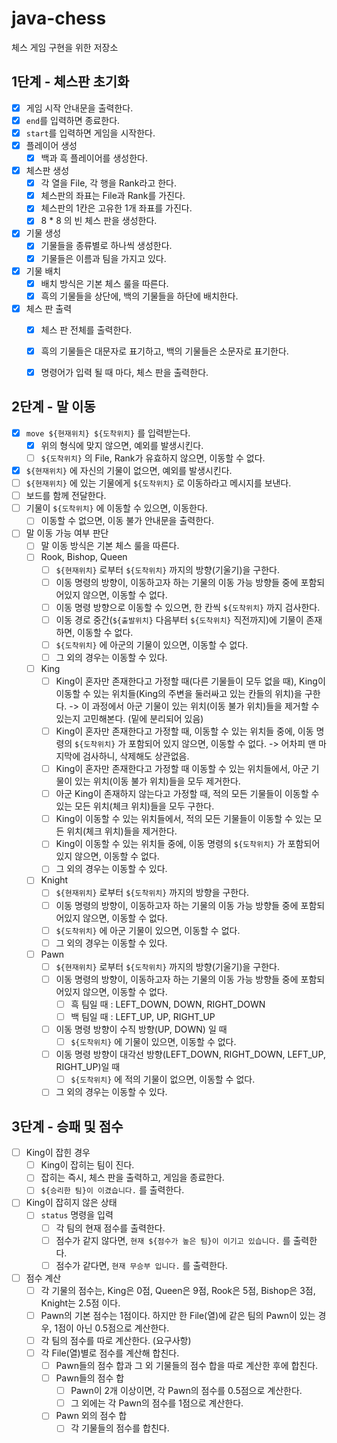 # java-chess
체스 게임 구현을 위한 저장소

## 1단계 - 체스판 초기화

- [x] 게임 시작 안내문을 출력한다.
- [x] `end`를 입력하면 종료한다.
- [x] `start`를 입력하면 게임을 시작한다.
- [x] 플레이어 생성
  - [x] 백과 흑 플레이어를 생성한다.
- [x] 체스판 생성
  - [x] 각 열을 File, 각 행을 Rank라고 한다.
  - [x] 체스판의 좌표는 File과 Rank를 가진다.
  - [x] 체스판의 1칸은 고유한 1개 좌표를 가진다.
  - [x] 8 * 8 의 빈 체스 판을 생성한다.
- [x] 기물 생성
  - [x] 기물들을 종류별로 하나씩 생성한다.
  - [x] 기물들은 이름과 팀을 가지고 있다.
- [x] 기물 배치
  - [x] 배치 방식은 기본 체스 룰을 따른다.
  - [x] 흑의 기물들을 상단에, 백의 기물들을 하단에 배치한다.
- [x] 체스 판 출력
  - [x] 체스 판 전체를 출력한다.
  - [x] 흑의 기물들은 대문자로 표기하고, 백의 기물들은 소문자로 표기한다.
  - [x] 명령어가 입력 될 때 마다, 체스 판을 출력한다.
  

## 2단계 - 말 이동

- [x] `move ${현재위치} ${도착위치}` 를 입력받는다.
  - [x] 위의 형식에 맞지 않으면, 예외를 발생시킨다.
  - [ ] `${도착위치}` 의 File, Rank가 유효하지 않으면, 이동할 수 없다.
- [x] `${현재위치}` 에 자신의 기물이 없으면, 예외를 발생시킨다.
- [ ]  `${현재위치}` 에 있는 기물에게 `${도착위치}` 로 이동하라고 메시지를 보낸다.
  - [ ] 보드를 함께 전달한다.
- [ ] 기물이 `${도착위치}` 에 이동할 수 있으면, 이동한다.
  - [ ] 이동할 수 없으면, 이동 불가 안내문을 출력한다.
- [ ] 말 이동 가능 여부 판단
  - [ ] 말 이동 방식은 기본 체스 룰을 따른다.
  - [ ] Rook, Bishop, Queen
    - [ ] `${현재위치}` 로부터  `${도착위치}` 까지의 방향(기울기)을 구한다.
    - [ ] 이동 명령의 방향이, 이동하고자 하는 기물의 이동 가능 방향들 중에 포함되어있지 않으면, 이동할 수 없다.
    - [ ] 이동 명령 방향으로 이동할 수 있으면, 한 칸씩 `${도착위치}` 까지 검사한다.
    - [ ] 이동 경로 중간(`${출발위치}` 다음부터 `${도착위치}` 직전까지)에 기물이 존재하면, 이동할 수 없다.
    - [ ] `${도착위치}` 에 아군의 기물이 있으면, 이동할 수 없다.
    - [ ] 그 외의 경우는 이동할 수 있다.
  - [ ] King
    - [ ] King이 혼자만 존재한다고 가정할 때(다른 기물들이 모두 없을 때), King이 이동할 수 있는 위치들(King의 주변을 둘러싸고 있는 칸들의 위치)을 구한다. -> 이 과정에서 아군 기물이 있는 위치(이동 불가 위치)들을 제거할 수 있는지 고민해본다. (밑에 분리되어 있음)
    - [ ] King이 혼자만 존재한다고 가정할 때, 이동할 수 있는 위치들 중에, 이동 명령의 `${도착위치}` 가 포함되어 있지 않으면, 이동할 수 없다. -> 어차피 맨 마지막에 검사하니, 삭제해도 상관없음.
    - [ ] King이 혼자만 존재한다고 가정할 때 이동할 수 있는 위치들에서, 아군 기물이 있는 위치(이동 불가 위치)들을 모두 제거한다.
    - [ ] 아군 King이 존재하지 않는다고 가정할 때, 적의 모든 기물들이 이동할 수 있는 모든 위치(체크 위치)들을 모두 구한다.
    - [ ] King이 이동할 수 있는 위치들에서, 적의 모든 기물들이 이동할 수 있는 모든 위치(체크 위치)들을 제거한다.
    - [ ] King이 이동할 수 있는 위치들 중에, 이동 명령의 `${도착위치}` 가 포함되어 있지 않으면, 이동할 수 없다.
    - [ ] 그 외의 경우는 이동할 수 있다.
  - [ ] Knight
    - [ ] `${현재위치}` 로부터  `${도착위치}` 까지의 방향을 구한다.
    - [ ] 이동 명령의 방향이, 이동하고자 하는 기물의 이동 가능 방향들 중에 포함되어있지 않으면, 이동할 수 없다.
    - [ ] `${도착위치}` 에 아군 기물이 있으면, 이동할 수 없다.
    - [ ] 그 외의 경우는 이동할 수 있다.
  - [ ] Pawn
    - [ ] `${현재위치}` 로부터  `${도착위치}` 까지의 방향(기울기)을 구한다.
    - [ ] 이동 명령의 방향이, 이동하고자 하는 기물의 이동 가능 방향들 중에 포함되어있지 않으면, 이동할 수 없다.
      - [ ] 흑 팀일 때 : LEFT_DOWN, DOWN, RIGHT_DOWN
      - [ ] 백 팀일 때 : LEFT_UP, UP, RIGHT_UP
    - [ ] 이동 명령 방향이 수직 방향(UP, DOWN) 일 때
      - [ ] `${도착위치}` 에 기물이 있으면, 이동할 수 없다.
    - [ ] 이동 명령 방향이 대각선 방향(LEFT_DOWN, RIGHT_DOWN, LEFT_UP, RIGHT_UP)일 때
      - [ ] `${도착위치}` 에 적의 기물이 없으면, 이동할 수 없다.
    - [ ] 그 외의 경우는 이동할 수 있다.
  
## 3단계 - 승패 및 점수

- [ ] King이 잡힌 경우
  - [ ] King이 잡히는 팀이 진다.
  - [ ] 잡히는 즉시, 체스 판을 출력하고, 게임을 종료한다.
  - [ ] `${승리한 팀}이 이겼습니다.` 를 출력한다.
- [ ] King이 잡히지 않은 상태
  - [ ] `status` 명령을 입력
    - [ ] 각 팀의 현재 점수를 출력한다.
    - [ ] 점수가 같지 않다면, `현재 ${점수가 높은 팀}이 이기고 있습니다.` 를 출력한다.
    - [ ] 점수가 같다면, `현재 무승부 입니다.` 를 출력한다.
- [ ] 점수 계산
  - [ ] 각 기물의 점수는, King은 0점, Queen은 9점, Rook은 5점, Bishop은 3점, Knight는 2.5점 이다.
  - [ ] Pawn의 기본 점수는 1점이다. 하지만 한 File(열)에 같은 팀의 Pawn이 있는 경우, 1점이 아닌 0.5점으로 계산한다.
  - [ ] 각 팀의 점수를 따로 계산한다. (요구사항)
  - [ ] 각 File(열)별로 점수를 계산해 합친다.
    - [ ] Pawn들의 점수 합과 그 외 기물들의 점수 합을 따로 계산한 후에 합친다.
    - [ ] Pawn들의 점수 합
      - [ ] Pawn이 2개 이상이면, 각 Pawn의 점수를 0.5점으로 계산한다.
      - [ ] 그 외에는 각 Pawn의 점수를 1점으로 계산한다.
    - [ ] Pawn 외의 점수 합
      - [ ] 각 기물들의 점수를 합친다.